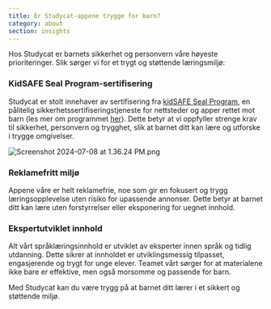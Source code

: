 ```yaml
---
title: Er Studycat-appene trygge for barn?
category: about
section: insights
---
```

Hos Studycat er barnets sikkerhet og personvern våre høyeste prioriteringer. Slik sørger vi for et trygt og støttende læringsmiljø:


### KidSAFE Seal Program-sertifisering


Studycat er stolt innehaver av sertifisering fra [kidSAFE Seal Program](https://www.kidsafeseal.com/certifiedproducts/studycat_fun_appseries.html), en pålitelig sikkerhetssertifiseringstjeneste for nettsteder og apper rettet mot barn (les mer om programmet [her](https://www.kidsafeseal.com/aboutourprogram.html)). Dette betyr at vi oppfyller strenge krav til sikkerhet, personvern og trygghet, slik at barnet ditt kan lære og utforske i trygge omgivelser.


![Screenshot 2024-07-08 at 1.36.24 PM.png](https://help.studycat.com/hc/article_attachments/34779667893401)


### Reklamefritt miljø


Appene våre er helt reklamefrie, noe som gir en fokusert og trygg læringsopplevelse uten risiko for upassende annonser. Dette betyr at barnet ditt kan lære uten forstyrrelser eller eksponering for uegnet innhold.


### Ekspertutviklet innhold


Alt vårt språklæringsinnhold er utviklet av eksperter innen språk og tidlig utdanning. Dette sikrer at innholdet er utviklingsmessig tilpasset, engasjerende og trygt for unge elever. Teamet vårt sørger for at materialene ikke bare er effektive, men også morsomme og passende for barn.


Med Studycat kan du være trygg på at barnet ditt lærer i et sikkert og støttende miljø.
